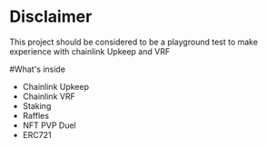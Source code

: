 # Disclaimer
This project should be considered to be a playground test to make experience with chainlink Upkeep and VRF 

#What's inside
  - Chainlink Upkeep 
  - Chainlink VRF
  - Staking
  - Raffles
  - NFT PVP Duel
  - ERC721
 
